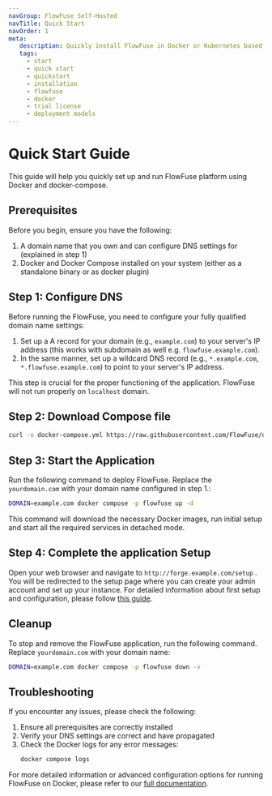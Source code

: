 ```yaml
---
navGroup: FlowFuse Self-Hosted
navTitle: Quick Start
navOrder: 1
meta:
   description: Quickly install FlowFuse in Docker or Kubernetes based environments.
   tags:
     - start
     - quick start
     - quickstart
     - installation
     - flowfuse
     - docker
     - trial license
     - deployment models
---
```


# Quick Start Guide

This guide will help you quickly set up and run FlowFuse platform using Docker and docker-compose.

## Prerequisites

Before you begin, ensure you have the following:

1. A domain name that you own and can configure DNS settings for (explained in step 1)
2. Docker and Docker Compose installed on your system (either as a standalone binary or as docker plugin)

## Step 1: Configure DNS

Before running the FlowFuse, you need to configure your fully qualified domain name settings:

1. Set up a A record for your domain (e.g., `example.com`) to your server's IP address (this works with subdomain as well e.g. `flowfuse.example.com`).
2. In the same manner, set up a wildcard DNS record (e.g., `*.example.com`, `*.flowfuse.example.com`) to point to your server's IP address.

This step is crucial for the proper functioning of the application. FlowFuse will not run properly on `localhost` domain.

## Step 2: Download Compose file

```bash
curl -o docker-compose.yml https://raw.githubusercontent.com/FlowFuse/docker-compose/refs/heads/main/docker-compose-quick-start.yml
```

## Step 3: Start the Application

Run the following command to deploy FlowFuse. Replace the  `yourdomain.com` with your domain name configured in step 1.:

```bash
DOMAIN=example.com docker compose -p flowfuse up -d
```

This command will download the necessary Docker images, run initial setup and start all the required services in detached mode.

## Step 4: Complete the application Setup

Open your web browser and navigate to `http://forge.example.com/setup` . You will be redirected to the setup page where you can create your admin account and set up your instance.
For detailed information about first setup and configuration, please follow [this guide](../install/first-run.md).


## Cleanup

To stop and remove the FlowFuse application, run the following command. Replace `yourdomain.com` with your domain name:

```bash
DOMAIN=example.com docker compose -p flowfuse down -v
```

## Troubleshooting

If you encounter any issues, please check the following:

1. Ensure all prerequisites are correctly installed
2. Verify your DNS settings are correct and have propagated
3. Check the Docker logs for any error messages:
   ```bash
   docker compose logs
   ```

For more detailed information or advanced configuration options for running FlowFuse on Docker, please refer to our [full documentation](../install/docker/README.md).